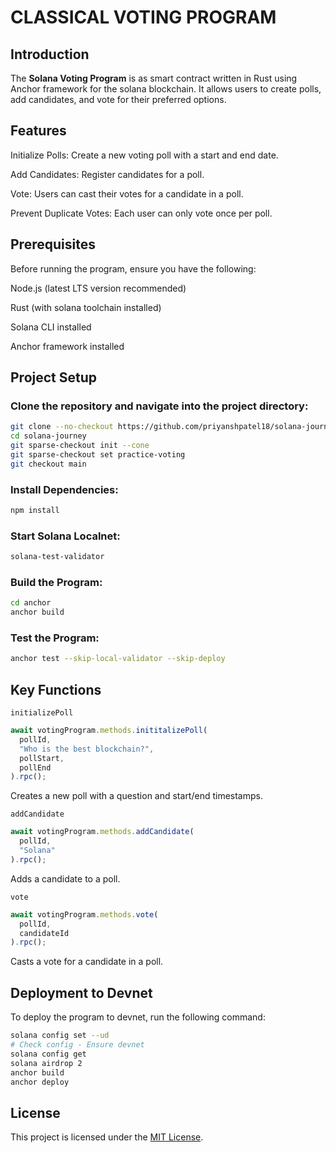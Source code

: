 # CLASSICAL VOTING PROGRAM

## Introduction

The **Solana Voting Program** is as smart contract written in Rust using Anchor framework for the solana blockchain. It allows users to create polls, add candidates, and vote for their preferred options.

## Features

Initialize Polls: Create a new voting poll with a start and end date.

Add Candidates: Register candidates for a poll.

Vote: Users can cast their votes for a candidate in a poll.

Prevent Duplicate Votes: Each user can only vote once per poll.

## Prerequisites

Before running the program, ensure you have the following:

Node.js (latest LTS version recommended)

Rust (with solana toolchain installed)

Solana CLI installed

Anchor framework installed

## Project Setup

### Clone the repository and navigate into the project directory:

```bash
git clone --no-checkout https://github.com/priyanshpatel18/solana-journey.git
cd solana-journey
git sparse-checkout init --cone
git sparse-checkout set practice-voting
git checkout main
```

### Install Dependencies:

```bash
npm install
```

### Start Solana Localnet:

```bash
solana-test-validator
```

### Build the Program:

```bash
cd anchor
anchor build
```

### Test the Program:

```bash
anchor test --skip-local-validator --skip-deploy
```

## Key Functions

`initializePoll`
```js
await votingProgram.methods.inititalizePoll(
  pollId,
  "Who is the best blockchain?",
  pollStart,
  pollEnd
).rpc();
```
Creates a new poll with a question and start/end timestamps.

`addCandidate`
```js
await votingProgram.methods.addCandidate(
  pollId,
  "Solana"
).rpc();
```
Adds a candidate to a poll.

`vote`
```js
await votingProgram.methods.vote(
  pollId,
  candidateId
).rpc();
```
Casts a vote for a candidate in a poll.

## Deployment to Devnet

To deploy the program to devnet, run the following command:

```bash
solana config set --ud
# Check config - Ensure devnet
solana config get
solana airdrop 2
anchor build
anchor deploy
```

## License

This project is licensed under the [MIT License](LICENSE).
